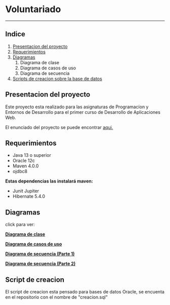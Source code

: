 # Voluntariado

-----

## Indice

1. [Presentacion del proyecto](#presentacion-del-proyecto)
2. [Requerimientos](#requerimientos)
3. [Diagramas](#diagramas)
   1. Diagrama de clase
   2. Diagrama de casos de uso
   3. Diagrama de secuencia
4. [Scripts de creacion sobre la base de datos](#script-de-creacion)

## Presentacion del proyecto

Este proyecto esta realizado para las asignaturas de Programacíon y Entornos de Desarrollo para el primer curso de Desarrollo de Aplicaciones Web.

El enunciado del proyecto se puede encontrar [aqui.](https://drive.google.com/file/d/1wxndppVX-6nkW55Zau-0JiMw3Ps6qvAn/view?usp=sharing)

## Requerimientos

- Java 13 o superior
- Oracle 12c
- Maven 4.0.0
- ojdbc8

**Estas dependencias las instalará maven:**
- Junit Jupiter
- Hibernate 5.4.0


## Diagramas

click para ver:

[**Diagrama de clase**](https://i.imgur.com/N3fVfpe.jpeg)

[**Diagrama de casos de uso**](https://docs.google.com/document/d/15qUfZWYy-BbZNB15j58_rVtP83T_6ZX79xkNaPghL1g/edit?usp=sharing)

[**Diagrama de secuencia (Parte 1)**](https://i.imgur.com/GQKEVeM.jpeg)

[**Diagrama de secuencia (Parte 2)**](https://i.imgur.com/QdNsBv0.jpeg)

## Script de creacion

El script de creacion esta pensado para bases de datos Oracle, se encuenta en el repositorio con el nombre de "creacion.sql"
